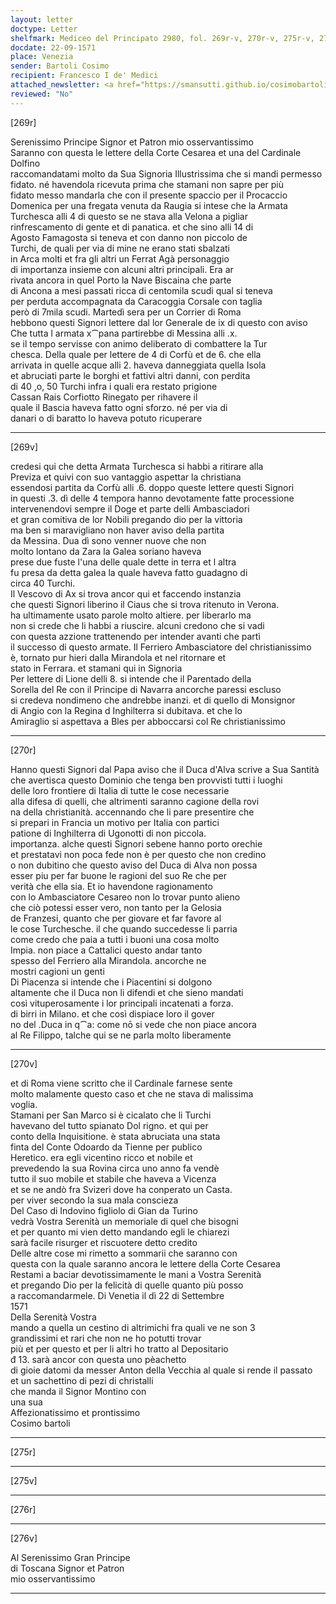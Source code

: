 ```yaml
---
layout: letter
doctype: Letter
shelfmark: Mediceo del Principato 2980, fol. 269r-v, 270r-v, 275r-v, 276r-v
docdate: 22-09-1571
place: Venezia
sender: Bartoli Cosimo
recipient: Francesco I de' Medici
attached_newsletter: <a href="https://smansutti.github.io/cosimobartoli/texts/3081_039/">3081_039</a>
reviewed: "No"
---
```


[269r]  
  
  
Serenissimo Principe Signor et Patron mio osservantissimo  
Saranno con questa le lettere della Corte Cesarea et una del Cardinale Dolfino  
raccomandatami molto da Sua Signoria Illustrissima che si mandi permesso  
fidato. né havendola ricevuta prima che stamani non sapre per più  
fidato messo mandarla che con il presente spaccio per il Procaccio  
Domenica per una fregata venuta da Raugia si intese che la Armata  
Turchesca alli 4 di questo se ne stava alla Velona a pigliar  
rinfrescamento di gente et di panatica. et che sino alli 14 di  
Agosto Famagosta si teneva et con danno non piccolo de  
Turchi, de quali per via di mine ne erano stati sbalzati  
in Arca molti et fra gli altri un Ferrat Agà personaggio  
di importanza insieme con alcuni altri principali. Era ar  
rivata ancora in quel Porto la Nave Biscaina che parte  
di Ancona a mesi passati ricca di centomila scudi qual si teneva  
per perduta accompagnata da Caracoggia Corsale con taglia  
però di 7mila scudi. Martedì sera per un Corrier di Roma  
hebbono questi Signori lettere dal lor Generale de ix di questo con aviso  
Che tutta l armata x⁀pana partirebbe di Messina alli .x.  
se il tempo servisse con animo deliberato di combattere la Tur  
chesca. Della quale per lettere de 4 di Corfù et de 6. che ella  
arrivata in quelle acque alli 2. haveva danneggiata quella Isola  
et abruciati parte le borghi et fattivi altri danni, con perdita  
di 40 ,o, 50 Turchi infra i quali era restato prigione  
Cassan Rais Corfiotto Rinegato per rihavere il  
quale il Bascia haveva fatto ogni sforzo. né per via di  
danari o di baratto lo haveva potuto ricuperare  
  
---  

[269v]  
  
  
credesi qui che detta Armata Turchesca si habbi a ritirare alla  
Previza et quivi con suo vantaggio aspettar la christiana  
essendosi partita da Corfù alli .6. doppo queste lettere questi Signori  
in questi .3. dì delle 4 tempora hanno devotamente fatte processione  
intervenendovi sempre il Doge et parte delli Ambasciadori  
et gran comitiva de lor Nobili pregando dio per la vittoria  
ma ben si maravigliano non haver aviso della partita  
da Messina. Dua dì sono venner nuove che non  
molto lontano da Zara la Galea soriano haveva  
prese due fuste l'una delle quale dette in terra et l altra  
fu presa da detta galea la quale haveva fatto guadagno di  
circa 40 Turchi.  
Il Vescovo di Ax si trova ancor qui et faccendo instanzia  
che questi Signori liberino il Ciaus che si trova ritenuto in Verona.  
ha ultimamente usato parole molto altiere. per liberarlo ma  
non si crede che li habbi a riuscire. alcuni credono che si vadi  
con questa azzione trattenendo per intender avanti che partì  
il successo di questo armate. Il Ferriero Ambasciatore del christianissimo  
è, tornato pur hieri dalla Mirandola et nel ritornare et  
stato in Ferrara. et stamani qui in Signoria  
Per lettere di Lione delli 8. si intende che il Parentado della  
Sorella del Re con il Principe di Navarra ancorche paressi escluso  
si credeva nondimeno che andrebbe inanzi. et di quello di Monsignor  
di Angio con la Regina d Inghilterra si dubitava. et che lo  
Amiraglio si aspettava a Bles per abboccarsi col Re christianissimo  
  
---  

[270r]  
  
  
Hanno questi Signori dal Papa aviso che il Duca d'Alva scrive a Sua Santità  
che avertisca questo Dominio che tenga ben provvisti tutti i luoghi  
delle loro frontiere di Italia di tutte le cose necessarie  
alla difesa di quelli, che altrimenti saranno cagione della rovi  
na della christianità. accennando che li pare presentire che  
si prepari in Francia un motivo per Italia con partici  
patione di Inghilterra di Ugonotti di non piccola.  
importanza. alche questi Signori sebene hanno porto orechie  
et prestatavi non poca fede non è per questo che non credino  
o non dubitino che questo aviso del Duca di Alva non possa  
esser piu per far buone le ragioni del suo Re che per  
verità che ella sia. Et io havendone ragionamento  
con lo Ambasciatore Cesareo non lo trovar punto alieno  
che ciò potessi esser vero, non tanto per la Gelosia  
de Franzesi, quanto che per giovare et far favore al  
le cose Turchesche. il che quando succedesse li parria  
come credo che paia a tutti i buoni una cosa molto  
Impia. non piace a Cattalici questo andar tanto  
spesso del Ferriero alla Mirandola. ancorche ne  
mostri cagioni un genti  
Di Piacenza si intende che i Piacentini si dolgono  
altamente che il Duca non li difendi et che sieno mandati  
così vituperosamente i lor principali incatenati a forza.  
di birri in Milano. et che così dispiace loro il gover  
no del .Duca in q⁀a: come nō si vede che non piace ancora  
al Re Filippo, talche qui se ne parla molto liberamente  
  
---  

[270v]  
  
  
et di Roma viene scritto che il Cardinale farnese sente  
molto malamente questo caso et che ne stava di malissima  
voglia.  
Stamani per San Marco si è cicalato che li Turchi  
havevano del tutto spianato Dol rigno. et qui per  
conto della Inquisitione. è stata abruciata una stata  
finta del Conte Odoardo da Tienne per publico  
Heretico. era egli vicentino ricco et nobile et  
prevedendo la sua Rovina circa uno anno fa vendè  
tutto il suo mobile et stabile che haveva a Vicenza  
et se ne andò fra Svizeri dove ha conperato un Casta.  
per viver secondo la sua mala conscieza  
Del Caso di Indovino figliolo di Gian da Turino  
vedrà Vostra Serenità un memoriale di quel che bisogni  
et per quanto mi vien detto mandando egli le chiarezi  
sarà facile risurger et riscuotere detto credito  
Delle altre cose mi rimetto a sommarii che saranno con  
questa con la quale saranno ancora le lettere della Corte Cesarea  
Restami a baciar devotissimamente le mani a Vostra Serenità  
et pregando Dio per la felicità di quelle quanto più posso  
a raccomandarmele. Di Venetia il dì 22 di Settembre  
1571  
Della Serenità Vostra  
 mando a quella un cestino di altrimichi fra quali ve ne son 3  
grandissimi et rari che non ne ho potutti trovar  
più et per questo et per li altri ho tratto al Depositario  
đ 13. sarà ancor con questa uno pèachetto  
di gioie datomi da messer Anton della Vecchia al quale si rende il passato  
et un sachettino di pezi di christalli	  
che manda il Signor Montino con  
una sua  
Affezionatissimo et prontissimo  
Cosimo bartoli  
  
---  

[275r]  
  
  
  
---  

[275v]  
  
  
  
---  

[276r]  
  
  
  
---  

[276v]  
  
  
Al Serenissimo Gran Principe  
di Toscana Signor et Patron  
mio osservantissimo  
  
---  

